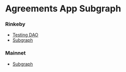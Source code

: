# Agreements App Subgraph

### Rinkeby 
- [Testing DAO](https://rinkeby.aragon.org/#/facuagreementstest/home/)
- [Subgraph](https://thegraph.com/explorer/subgraph/facuspagnuolo/agreements-app-rinkeby)

### Mainnet 
- [Subgraph](https://thegraph.com/explorer/subgraph/facuspagnuolo/agreements-app)
